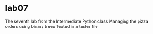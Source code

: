# lab07
The seventh lab from the Intermediate Python class
Managing the pizza orders using binary trees
Tested in a tester file
